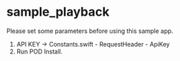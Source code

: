# sample_playback

Please set some parameters before using this sample app.
1. API KEY -> Constants.swift - RequestHeader - ApiKey
2. Run POD Install.

